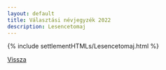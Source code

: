```yaml
---
layout: default
title: Választási névjegyzék 2022
description: Lesencetomaj
---
```


{% include settlementHTMLs/Lesencetomaj.html %}

[Vissza](../)